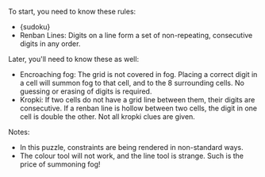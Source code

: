 To start, you need to know these rules:
* {sudoku}
* Renban Lines: Digits on a line form a set of non-repeating, consecutive digits in any order.

Later, you'll need to know these as well:
* Encroaching fog: The grid is not covered in fog. Placing a correct digit in a cell will summon fog to that cell, and to the 8 surrounding cells. No guessing or erasing of digits is required.
* Kropki: If two cells do not have a grid line between them, their digits are consecutive. If a renban line is hollow between two cells, the digit in one cell is double the other. Not all kropki clues are given.

Notes: 
* In this puzzle, constraints are being rendered in non-standard ways.
* The colour tool will not work, and the line tool is strange. Such is the price of summoning fog!